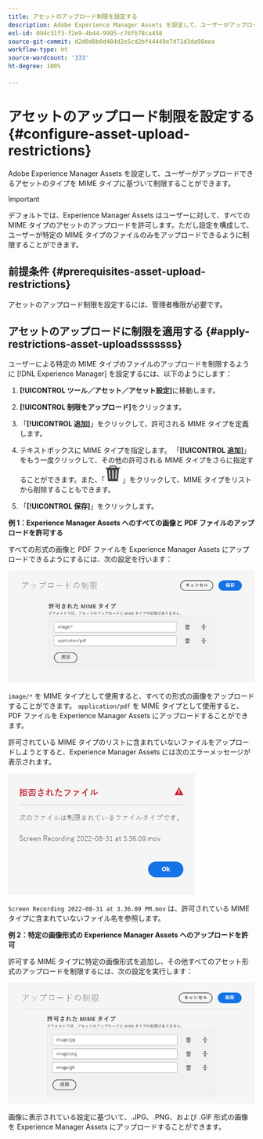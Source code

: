 ```yaml
---
title: アセットのアップロード制限を設定する
description: Adobe Experience Manager Assets を設定して、ユーザーがアップロードできるアセットのタイプを MIME タイプに基づいて制限します。 これにより、望ましくない形式や悪意のあるファイルが誤ってアップロードされるのを防ぐことができます。
exl-id: 094c31f3-f2e9-4b44-9995-c76fb78ca458
source-git-commit: d2d0d8b0d484d2e5cd2bf44449e7d71d3da98eea
workflow-type: ht
source-wordcount: '333'
ht-degree: 100%

---
```


# アセットのアップロード制限を設定する {#configure-asset-upload-restrictions}

Adobe Experience Manager Assets を設定して、ユーザーがアップロードできるアセットのタイプを MIME タイプに基づいて制限することができます。

>[!IMPORTANT]
>
>デフォルトでは、Experience Manager Assets はユーザーに対して、すべての MIME タイプのアセットのアップロードを許可します。ただし設定を構成して、ユーザーが特定の MIME タイプのファイルのみをアップロードできるように制限することができます。

## 前提条件 {#prerequisites-asset-upload-restrictions}

アセットのアップロード制限を設定するには、管理者権限が必要です。

## アセットのアップロードに制限を適用する {#apply-restrictions-asset-uploadsssssss}

ユーザーによる特定の MIME タイプのファイルのアップロードを制限するように [!DNL Experience Manager] を設定するには、以下のようにします：

1. **[!UICONTROL ツール／アセット／アセット設定]**&#x200B;に移動します。

1. **[!UICONTROL 制限をアップロード]**&#x200B;をクリックます。

1. 「**[!UICONTROL 追加]**」をクリックして、許可される MIME タイプを定義します。

1. テキストボックスに MIME タイプを指定します。 「**[!UICONTROL 追加]**」をもう一度クリックして、その他の許可される MIME タイプをさらに指定することができます。また、「![アイコンを削除](assets/delete-icon.svg)」をクリックして、MIME タイプをリストから削除することもできます。

1. 「**[!UICONTROL 保存]**」をクリックします。

**例 1：Experience Manager Assets へのすべての画像と PDF ファイルのアップロードを許可する**

すべての形式の画像と PDF ファイルを Experience Manager Assets にアップロードできるようにするには、次の設定を行います：

![アセットアップロードの制限](assets/asset-upload-restrictions.png)

`image/*` を MIME タイプとして使用すると、すべての形式の画像をアップロードすることができます。 `application/pdf` を MIME タイプとして使用すると、PDF ファイルを Experience Manager Assets にアップロードすることができます。

許可されている MIME タイプのリストに含まれていないファイルをアップロードしようとすると、Experience Manager Assets には次のエラーメッセージが表示されます。

![制限付きファイル](assets/asset-upload-restricted-files.png)

`Screen Recording 2022-08-31 at 3.36.09 PM.mov` は、許可されている MIME タイプに含まれていないファイル名を参照します。

**例 2：特定の画像形式の Experience Manager Assets へのアップロードを許可**

許可する MIME タイプに特定の画像形式を追加し、その他すべてのアセット形式のアップロードを制限するには、次の設定を実行します：

![アセットの制限](assets/asset-restrictions.png)

画像に表示されている設定に基づいて、.JPG、.PNG、および .GIF 形式の画像を Experience Manager Assets にアップロードすることができます。
